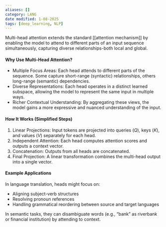 ```yaml
---
aliases: []
category: LANG
date modified: 1-08-2025
tags: [deep_learning, NLP]
---
```

Multi-head attention extends the standard [[attention mechanism]] by enabling the model to attend to different parts of an input sequence simultaneously, capturing diverse relationships-both local and global.

#### Why Use Multi-Head Attention?

* Multiple Focus Areas: Each head attends to different parts of the sequence. Some capture short-range (syntactic) relationships, others long-range (semantic) dependencies.
* Diverse Representations: Each head operates in a distinct learned subspace, allowing the model to represent the same input in multiple ways.
* Richer Contextual Understanding: By aggregating these views, the model gains a more expressive and nuanced understanding of the input.

#### How It Works (Simplified Steps)

1. Linear Projections: Input tokens are projected into queries ($Q$), keys ($K$), and values ($V$) separately for each head.
2. Independent Attention: Each head computes attention scores and outputs a context vector.
3. Concatenation: Outputs from all heads are concatenated.
4. Final Projection: A linear transformation combines the multi-head output into a single vector.

#### Example Applications

In language translation, heads might focus on:
  * Aligning subject-verb structures
  * Resolving pronoun references
  * Handling grammatical reordering between source and target languages

In semantic tasks, they can disambiguate words (e.g., “bank” as riverbank or financial institution) by attending to context.
